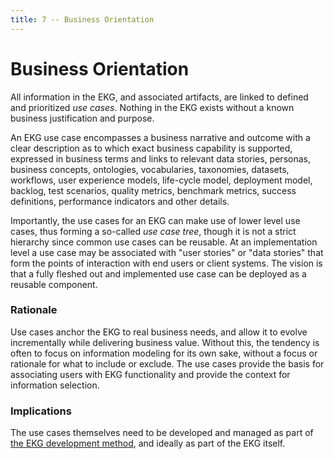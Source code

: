 ```yaml
---
title: 7 -- Business Orientation
---
```

# Business Orientation

All information in the EKG, and associated artifacts, are linked to defined and 
prioritized _use cases_.
Nothing in the EKG exists without a known business justification and purpose.

An EKG use case encompasses a business narrative and outcome with a clear description
as to which exact business capability is supported, expressed in business terms and links 
to relevant data stories, personas, business concepts, ontologies, vocabularies, 
taxonomies, datasets, workflows, user experience models, life-cycle model, deployment model,
backlog, test scenarios, quality metrics, benchmark metrics, success definitions,
performance indicators and other details.

Importantly, the use cases for an EKG can make use of lower level use cases, 
thus forming a so-called _use case tree_, though it is not a strict hierarchy 
since common use cases can be reusable. 
At an implementation level a use case may be associated with "user stories" or 
"data stories" that form the points of interaction with end users or client systems.
The vision is that a fully fleshed out and implemented use case can be deployed 
as a reusable component.

### Rationale

Use cases anchor the EKG to real business needs, and allow it to 
evolve incrementally while delivering business value. 
Without this, the tendency is often to focus on information modeling for its own sake, 
without a focus or rationale for what to include or exclude.
The use cases provide the basis for associating users with EKG functionality 
and provide the context for information selection.

### Implications

The use cases themselves need to be developed and managed as part of [the 
EKG development method](https://use-case-tree-method.ekgf.org), 
and ideally as part of the EKG itself.

